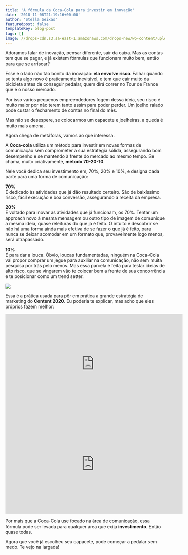 ```yaml
---
title: 'A fórmula da Coca-Cola para investir em inovação'
date: '2018-11-08T21:19:16+00:00'
author: 'Stella Seixas'
featuredpost: false
templateKey: blog-post
tags: []
image: //drops-cdn.s3.sa-east-1.amazonaws.com/drops-new/wp-content/uploads/2018/11/08211404/capa_drops1-150x150.png
---
```

Adoramos falar de inovação, pensar diferente, sair da caixa. Mas as contas tem que se pagar, e já existem fórmulas que funcionam muito bem, então para que se arriscar?

Esse é o lado não tão bonito da inovação: **ela envolve risco**. Falhar quando se tenta algo novo é praticamente inevitável, e tem que cair muito da bicicleta antes de conseguir pedalar, quem dirá correr no Tour de France que é o nosso mercado.

Por isso vários pequenos empreendedores fogem dessa ideia, seu risco é muito maior por não terem tanto assim para poder perder. Um joelho ralado pode custar o fechamento de contas no final do mês.

Mas não se desespere, se colocarmos um capacete e joelheiras, a queda é muito mais amena.

Agora chega de metáforas, vamos ao que interessa.

A **Coca-cola** utiliza um método para investir em novas formas de comunicação sem comprometer a sua estratégia sólida, assegurando bom desempenho e se mantendo à frente do mercado ao mesmo tempo. Se chama, muito criativamente, **método 70-20-10**.

Nele você dedica seu investimento em, 70%, 20% e 10%, e designa cada parte para uma forma de comunicação:

**70%**  
É dedicado às atividades que já dão resultado certeiro. São de baixíssimo risco, fácil execução e boa conversão, assegurando a receita da empresa.

**20%**  
É voltado para inovar as atividades que já funcionam, os 70%. Tentar um approach novo à mesma mensagem ou outro tipo de imagem de comunique a mesma ideia, quase releituras do que já é feito. O intuito é descobrir se não há uma forma ainda mais efetiva de se fazer o que já é feito, para nunca se deixar acomodar em um formato que, provavelmente logo menos, será ultrapassado.

**10%**  
É para dar a louca. Óbvio, loucas fundamentadas, ninguém na Coca-Cola vai propor comprar um jegue para auxiliar na comunicação, não sem muita pesquisa por trás pelo menos. Mas essa parcela é feita para testar ideias de alto risco, que se vingarem vão te colocar bem a frente de sua concorrência e te posicionar como um trend setter.

![](https://descola.org/drops/wp-content/uploads/2018/11/702010-300x266.png)

Essa é a prática usada para pôr em prática a grande estratégia de marketing do **Content 2020**. Eu poderia te explicar, mas acho que eles próprios fazem melhor:

<iframe allowfullscreen="allowfullscreen" frameborder="0" height="315" loading="lazy" src="https://www.youtube.com/embed/LerdMmWjU_E" width="560"></iframe>

<iframe allowfullscreen="allowfullscreen" frameborder="0" height="315" loading="lazy" src="https://www.youtube.com/embed/fiwIq-8GWA8" width="560"></iframe>

Por mais que a Coca-Cola use focado na área de comunicação, essa fórmula pode ser levada para qualquer área que exija **investimento**. Então quase todas.

Agora que você já escolheu seu capacete, pode começar a pedalar sem medo. Te vejo na largada!